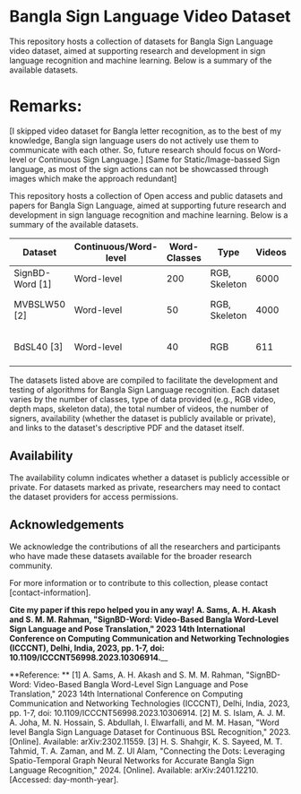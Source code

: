# Bangla Sign Language Video Dataset

This repository hosts a collection of datasets for Bangla Sign Language video dataset, aimed at supporting research and development in sign language recognition and machine learning. Below is a summary of the available datasets. 

# Remarks: 
[I skipped video dataset for Bangla letter recognition, as to the best of my knowledge, Bangla sign language users do not actively use them to communicate with each other. So, future research should focus on Word-level or Continuous Sign Language.] 
[Same for Static/Image-bassed Sign language, as most of the sign actions can not be showcassed through images which make the approach redundant]


This repository hosts a collection of Open access and public datasets and papers for Bangla Sign Language, aimed at supporting future research and development in sign language recognition and machine learning. Below is a summary of the available datasets.

| Dataset               | Continuous/Word-level | Word-Classes | Type                 | Videos | Signers | Availability  | Paper Link                               | Dataset Link                        |
|-----------------------|-----------------------|---------|----------------------|--------|---------|---------------|------------------------------------------|------------------------------------|
| SignBD-Word  [1]         | Word-level            | 200     | RGB, Skeleton        | 6000   | 14 |  Public     | Public        | [Link to PDF](https://ieeexplore.ieee.org/document/10306914) | [Link to Dataset](https://sites.google.com/view/signbd-word/dataset)|
| MVBSLW50 [2]    | Word-level | 50       | RGB, Skeleton         | 4000  | 40     | Private| [Link to PDF](https://arxiv.org/pdf/2302.11559.pdf)              | None |
| BdSL40 [3] | Word-level | 40       | RGB | 611 | N/A      | Public | [Link to PDF]([PDF-URL-HERE](https://arxiv.org/pdf/2401.12210.pdf))              | [Link to Dataset](https://github.com/Patchwork53/BdSL40_Dataset_AI_for_Bangla_2.0_Honorable_Mention)|


The datasets listed above are compiled to facilitate the development and testing of algorithms for Bangla Sign Language recognition. Each dataset varies by the number of classes, type of data provided (e.g., RGB video, depth maps, skeleton data), the total number of videos, the number of signers, availability (whether the dataset is publicly available or private), and links to the dataset's descriptive PDF and the dataset itself.

## Availability

The availability column indicates whether a dataset is publicly accessible or private. For datasets marked as private, researchers may need to contact the dataset providers for access permissions.

## Acknowledgements

We acknowledge the contributions of all the researchers and participants who have made these datasets available for the broader research community.

For more information or to contribute to this collection, please contact [contact-information].

**Cite my paper if this repo helped you in any way! 
A. Sams, A. H. Akash and S. M. M. Rahman, "SignBD-Word: Video-Based Bangla Word-Level Sign Language and Pose Translation," 2023 14th International Conference on Computing Communication and Networking Technologies (ICCCNT), Delhi, India, 2023, pp. 1-7, doi: 10.1109/ICCCNT56998.2023.10306914.**__


**Reference: **
[1] A. Sams, A. H. Akash and S. M. M. Rahman, "SignBD-Word: Video-Based Bangla Word-Level Sign Language and Pose Translation," 2023 14th International Conference on Computing Communication and Networking Technologies (ICCCNT), Delhi, India, 2023, pp. 1-7, doi: 10.1109/ICCCNT56998.2023.10306914.
[2] M. S. Islam, A. J. M. A. Joha, M. N. Hossain, S. Abdullah, I. Elwarfalli, and M. M. Hasan, "Word level Bangla Sign Language Dataset for Continuous BSL Recognition," 2023. [Online]. Available: arXiv:2302.11559.
[3] H. S. Shahgir, K. S. Sayeed, M. T. Tahmid, T. A. Zaman, and M. Z. Ul Alam, "Connecting the Dots: Leveraging Spatio-Temporal Graph Neural Networks for Accurate Bangla Sign Language Recognition," 2024. [Online]. Available: arXiv:2401.12210. [Accessed: day-month-year].



